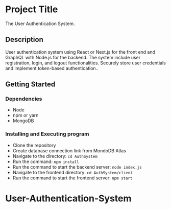 # Project Title

The User Authentication System.

## Description

User authentication system using React or Next.js for the front end and GraphQL with Node.js for the backend. The system include user registration, login, and logout functionalities. Securely store user credentials and implement token-based authentication..


## Getting Started

### Dependencies

* Node
* npm or yarn
* MongoDB


### Installing and Executing program

* Clone the repository
* Create database connection link from MondoDB Atlas
* Navigate to the directory: `cd AuthSystem`
* Run the command: `npm install`
* Run the command to start the backend server: `node index.js`
* Navigate to the frontend directory: `cd AuthSystem/client`
* Run the command to start the frontend server: `npm start`





# User-Authentication-System
